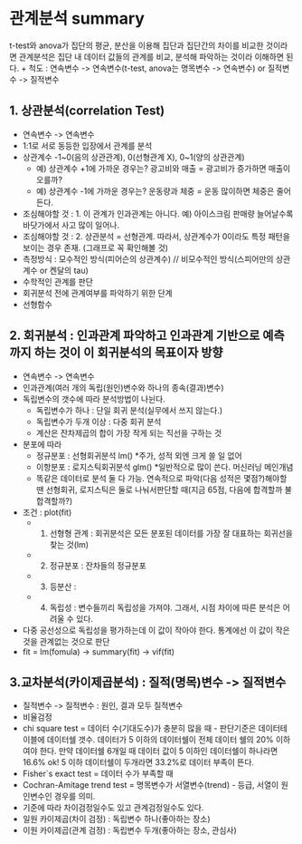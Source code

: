 # 관계분석 summary ####
t-test와 anova가 집단의 평균, 분산을 이용해 집단과 집단간의 차이를 비교한 것이라면
관계분석은 집단 내 데이터 값들의 관계를 비교, 분석해 파악하는 것이라 이해하면 된다.
    + 척도 : 연속변수 -> 연속변수(t-test, anova는 명목변수 -> 연속변수) or 질적변수 -> 질적변수

## 1. 상관분석(correlation Test)
- 연속변수 -> 연속변수
- 1:1로 서로 동등한 입장에서 관계를 분석
- 상관계수 -1~0(음의 상관관계), 0(선형관계 X), 0~1(양의 상관관계)
    + 예) 상관계수 +1에 가까운 경우는? 광고비와 매출 = 광고비가 증가하면 매출이 오를까?
    + 예) 상관계수 -1에 가까운 경우는? 운동량과 체중 = 운동 많이하면 체중은 줄어든다.
- 조심해야할 것 : 1. 이 관계가 인과관계는 아니다. 예) 아이스크림 판매량 늘어날수록 바닷가에서 사고 많이 일어나.
- 조심해야할 것 : 2. 상관분석 = 선형관계. 따라서, 상관계수가 0이라도 특정 패턴을 보이는 경우 존재. (그래프로 꼭 확인해볼 것)
- 측정방식 : 모수적인 방식(피어슨의 상관계수) // 비모수적인 방식(스피어만의 상관계수 or 켄달의 tau)
- 수학적인 관계를 판단
- 회귀분석 전에 관계여부를 파악하기 위한 단계
- 선형함수

## 2. 회귀분석 : 인과관계 파악하고 인과관계 기반으로 예측까지 하는 것이 이 회귀분석의 목표이자 방향
- 연속변수 -> 연속변수
- 인과관계(여러 개의 독립(원인)변수와 하나의 종속(결과)변수)
- 독립변수의 갯수에 따라 분석방법이 나뉜다.
    + 독립변수가 하나 : 단일 회귀 분석(실무에서 쓰지 않는다.)
    + 독립변수가 두개 이상 : 다중 회귀 분석
    + 계산은 잔차제곱의 합이 가장 작게 되는 직선을 구하는 것
- 분포에 따라
    + 정규분포 : 선형회귀분석    lm() *주가, 성적 외엔 크게 쓸 일 없어
    + 이항분포 : 로지스틱회귀분석 glm() *일반적으로 많이 쓴다. 머신러닝 메인개념
    + 똑같은 데이터로 분석 둘 다 가능. 연속적으로 파악(다음 성적은 몇점?)해야할 땐 선형회귀, 로지스틱은 둘로 나눠서판단할 때(지금 65점, 다음에 합격할까 불합격할까?)
- 조건 : plot(fit)
    + 1. 선형형 관계 : 회귀분석은 모든 분포된 데이터를 가장 잘 대표하는 회귀선을 찾는 것(lm)
    + 2. 정규분포 : 잔차들의 정규분포
    + 3. 등분산 :
    + 4. 독립성 : 변수들끼리 독립성을 가져야. 그래서, 시점 차이에 따른 분석은 어려울 수 있다.
- 다중 공선성으로 독립성을 평가하는데 이 값이 작아야 한다. 통계에선 이 값이 작은 것을 관계없는 것으로 판단
- fit = lm(fomula) -> summary(fit) -> vif(fit)



## 3.교차분석(카이제곱분석) : 질적(명목)변수 -> 질적변수
- 질적변수 -> 질적변수 : 원인, 결과 모두 질적변수
- 비율검정
- chi square test = 데이터 수(기대도수)가 충분히 많을 때 - 판단기준은 데이터테이블에 데이터쉘 갯수. 데이터가 5 이하의 데이터쉘이 전체 데이터 쉘의 20% 이하여야 한다. 만약 데이터쉘 6개일 때 데이터 값이 5 이하인 데이터쉘이 하나라면  16.6% ok! 5 이하 데이터쉘이 두개라면 33.2%로 데이터 부족이 뜬다.
- Fisher`s exact test = 데이터 수가 부족할 때
- Cochran-Amitage trend test = 명목변수가 서열변수(trend) - 등급, 서열이 원인변수인 경우를 의미.
- 기준에 따라 차이검정일수도 있고 관계검정일수도 있다.
- 일원 카이제곱(차이 검정) : 독립변수 하나(좋아하는 장소)
- 이원 카이제곱(관계 검정) : 독립변수 두개(좋아하는 장소, 관심사)